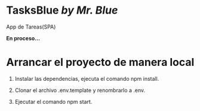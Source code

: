 # TasksBlue *by Mr. Blue*

App de Tareas(SPA)

**En proceso...**

# Arrancar el proyecto de manera local

1. Instalar las dependencias, ejecuta el comando npm install.

2. Clonar el archivo .env.template y renombrarlo a .env.

3. Ejecutar el comando npm start.
